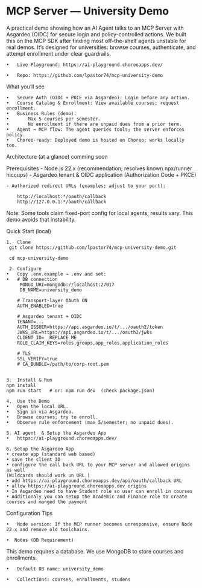 
# MCP Server — University Demo

A practical demo showing how an AI Agent talks to an MCP Server with Asgardeo (OIDC) for secure login and policy-controlled actions. We built this on the MCP SDK after finding most off-the-shelf agents unstable for real demos. It’s designed for universities: browse courses, authenticate, and attempt enrollment under clear guardrails.

	•	Live Playground: https://ai-playground.choreoapps.dev/

	•	Repo: https://github.com/lpastor74/mcp-university-demo


What you’ll see

	•	Secure Auth (OIDC + PKCE via Asgardeo): Login before any action.
	•	Course Catalog & Enrollment: View available courses; request enrollment.
	•	Business Rules (demo):
	•	    Max 5 courses per semester.
	•	    No enrollment if there are unpaid dues from a prior term.
	•	Agent ↔ MCP flow: The agent queries tools; the server enforces policy.
	•	Choreo-ready: Deployed demo is hosted on Choreo; works locally too.

Architecture (at a glance)
comming soon

Prerequisites
	- Node.js 22.x (recommendation; resolves known npx/runner hiccups)
	- Asgardeo tenant & OIDC application (Authorization Code + PKCE)

	- Authorized redirect URLs (examples; adjust to your port):

	    http://localhost:*/oauth/callback
	    http://127.0.0.1:*/oauth/callback

Note: Some tools claim fixed-port config for local agents; results vary. This demo avoids that instability.

Quick Start (local)

	1.	Clone           
     git clone https://github.com/lpastor74/mcp-university-demo.git

     cd mcp-university-demo 

     2.	Configure
	•	Copy .env.example → .env and set:
	•	# DB connection
         MONGO_URI=mongodb://localhost:27017
         DB_NAME=university_demo

        # Transport-layer OAuth ON
        AUTH_ENABLED=true

        # Asgardeo tenant + OIDC
        TENANT=...
        AUTH_ISSUER=https://api.asgardeo.io/t/.../oauth2/token
        JWKS_URL=https://api.asgardeo.io/t/.../oauth2/jwks
        CLIENT_ID=__REPLACE_ME__
        ROLE_CLAIM_KEYS=roles,groups,app_roles,application_roles
        
        # TLS
        SSL_VERIFY=true
        # CA_BUNDLE=/path/to/corp-root.pem


    3.	Install & Run
    npm install
    npm run start   # or: npm run dev  (check package.json)      

    4.	Use the Demo
	•	Open the local URL.
	•	Sign in via Asgardeo.
	•	Browse courses; try to enroll.
	•	Observe rule enforcement (max 5/semester; no unpaid dues).

    5. AI agent  & Setup the Asgardeo App
    •   https://ai-playground.choreoapps.dev/
    
    6. Setup the Asgardeo App
    • create app (standard web based) 
    • save the client ID
    • configure the call back URL to your MCP server and allowed origins as well 
    (Wildcards should work un URL )
    • add https://ai-playground.choreoapps.dev/api/oauth/callback URL 
    • allow https://ai-playground.choreoapps.dev origins 
    • In Asgardeo need to have Student role so user can enroll in courses 
    • Additionaly you can setup the Academic and Finance role to create courses and manged the payment  
    

Configuration Tips

	•	Node version: If the MCP runner becomes unresponsive, ensure Node 22.x and remove old toolchains.    

    •  Notes (DB Requirement)

This demo requires a database. We use MongoDB to store courses and enrollments.

	•	Default DB name: university_demo
    
	•	Collections: courses, enrollments, studens